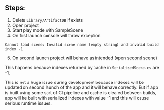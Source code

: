 ## Steps:
1. Delete `Library/ArtifactDB` if exists
2. Open project
3. Start play mode with SampleScene
4. On first launch console will throw exception 

`Cannot load scene: Invalid scene name (empty string) and invalid build index -1`

5. On second launch project will behave as intended (open second scene)

This happens because indexes returned by cache in `SerializedScene.cs` are -1. 

This is not a huge issue during development because indexes will be updated on second launch of the app and it will behave correctly. But if app is built using some sort of CI pipeline and cache is cleared between builds, app will be built with serialized indexes with value -1 and this will cause serious runtime issues.
